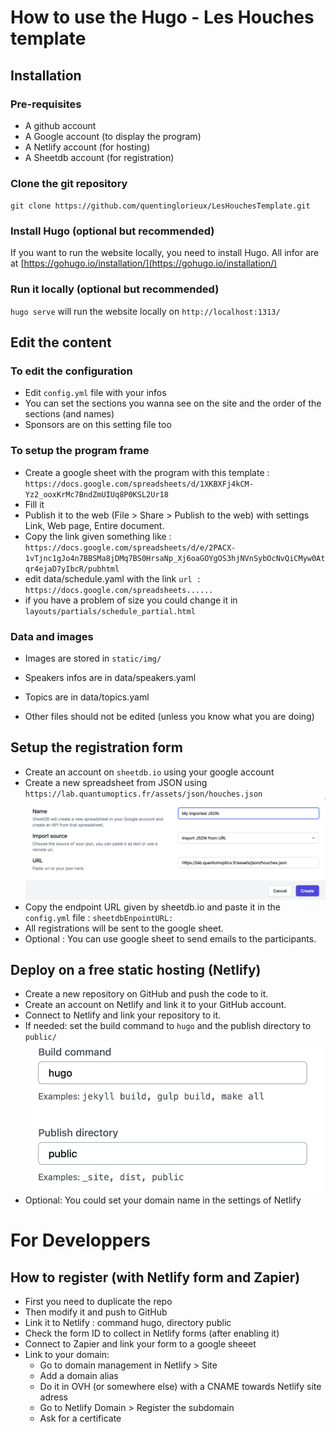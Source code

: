 # How to use the Hugo - Les Houches template

## Installation
### Pre-requisites
- A github account
- A Google account (to display the program)
- A Netlify account (for hosting)
- A Sheetdb account (for registration)

### Clone the git repository

`git clone https://github.com/quentinglorieux/LesHouchesTemplate.git`

### Install Hugo (optional but recommended)

If you want to run the website locally, you need to install Hugo.
All infor are at [https://gohugo.io/installation/](https://gohugo.io/installation/)

### Run it locally (optional but recommended)

`hugo serve` will run the website locally on `http://localhost:1313/`

## Edit the content

### To edit the configuration

- Edit `config.yml` file with your infos
- You can set the sections you wanna see on the site and the order of the sections (and names)
- Sponsors are on this setting file too

### To setup the program frame

- Create a google sheet with the program with this template : `https://docs.google.com/spreadsheets/d/1XKBXFj4kCM-Yz2_ooxKrMc7BndZmUIUq8P0KSL2Ur18`
- Fill it
- Publish it to the web (File > Share > Publish to the web) with settings Link, Web page, Entire document.
- Copy the link given something like : `https://docs.google.com/spreadsheets/d/e/2PACX-1vTjnc1gJo4n7BBSMa8jDMq7BS0HrsaNp_Xj6oaGOYgOS3hjNVnSybOcNvQiCMyw0Atqr4ejaD7yIbcR/pubhtml`
- edit data/schedule.yaml with the link
  `url : https://docs.google.com/spreadsheets......`
- if you have a problem of size you could change it in `layouts/partials/schedule_partial.html`



### Data and images

- Images are stored in `static/img/`

- Speakers infos are in data/speakers.yaml
- Topics are in data/topics.yaml

- Other files should not be edited (unless you know what you are doing)

## Setup the registration form

- Create an account on `sheetdb.io` using your google account
- Create a new spreadsheet from JSON using `https://lab.quantumoptics.fr/assets/json/houches.json` ![image](/themes/hugo-conference/assets/json.png)
- Copy the endpoint URL given by sheetdb.io and paste it in the `config.yml` file : `sheetdbEnpointURL:`
- All registrations will be sent to the google sheet.
- Optional : You can use google sheet to send emails to the participants.

## Deploy on a free static hosting (Netlify)

- Create a new repository on GitHub and push the code to it.
- Create an account on Netlify and link it to your GitHub account.
- Connect to Netlify and link your repository to it.
- If needed: set the build command to `hugo` and the publish directory to `public/`
![image](/themes/hugo-conference/assets/netlify.png)
- Optional:  You could set your domain name in the settings of Netlify




# For Developpers

## How to register  (with Netlify form and Zapier)

- First you need to duplicate the repo
- Then modify it and push to GitHub
- Link it to Netlify : command hugo, directory public
- Check the form ID to collect in Netlify forms (after enabling it)
- Connect to Zapier and link your form to a google sheeet
- Link to your domain:
    - Go to domain management in  Netlify > Site
    - Add a domain alias
    - Do it in OVH (or somewhere else) with a CNAME towards Netlify site adress
    - Go to Netlify Domain > Register the subdomain
    - Ask for a certificate 

